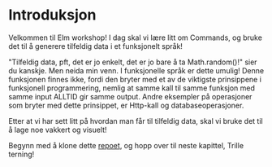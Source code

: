 # Introduksjon

Velkommen til Elm workshop! I dag skal vi lære litt om Commands, og bruke det til å generere tilfeldig data i et funksjonelt språk!

"Tilfeldig data, pft, det er jo enkelt, det er jo bare å ta Math.random\(\)!" sier du kanskje. Men neida min venn. I funksjonelle språk er dette umulig! Denne funksjonen finnes ikke, fordi den bryter med et av de viktigste prinsippene i funksjonell programmering, nemlig at samme kall til samme funksjon med samme input ALLTID gir samme output. Andre eksempler på operasjoner som bryter med dette prinsippet, er Http-kall og databaseoperasjoner.

Etter at vi har sett litt på hvordan man får til tilfeldig data, skal vi bruke det til å lage noe vakkert og visuelt!

Begynn med å klone dette [repoet](https://github.com/OFollan/Elm-particle-workshop), og hopp over til neste kapittel, Trille terning!

